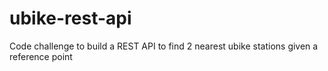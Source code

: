 # ubike-rest-api
Code challenge to build a REST API to find 2 nearest ubike stations given a reference point
